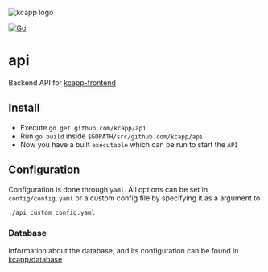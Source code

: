 ![kcapp logo](https://raw.githubusercontent.com/kcapp/frontend/master/public/images/logo.png)

[![Go](https://github.com/kcapp/api/actions/workflows/go.yml/badge.svg)](https://github.com/kcapp/api/actions/workflows/go.yml)

# api
Backend API for [kcapp-frontend](https://github.com/kcapp/frontend)

## Install
* Execute `go get github.com/kcapp/api`
* Run `go build` inside `$GOPATH/src/github.com/kcapp/api`
* Now you have a built `executable` which can be run to start the `API`

## Configuration
Configuration is done through `yaml`. All options can be set in `config/config.yaml` or a custom config file by specifying it as a argument to
```bash
./api custom_config.yaml
```

### Database
Information about the database, and its configuration can be found in [kcapp/database](https://github.com/kcapp/database)

